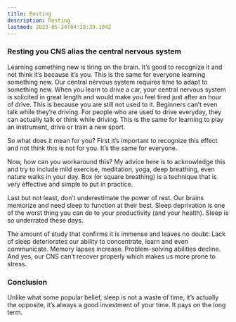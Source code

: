 ```yaml
---
title: Resting
description: Resting
lastmod: 2023-05-24T04:28:39.104Z
---
```


### Resting you CNS alias the central nervous system

Learning something new is tiring on the brain. It’s good to recognize it and not think it’s because it’s you. This is the same for everyone learning something new. Our central nervous system requires time to adapt to something new. When you learn to drive a car, your central nervous system is solicited in great length and would make you feel tired just after an hour of drive. This is because you are still not used to it. Beginners can’t even talk while they’re driving. For people who are used to drive everyday, they can actually talk or think while driving. This is the same for learning to play an instrument, drive or train a new sport.

So what does it mean for you? First it’s important to recognize this effect and not think this is not for you. It’s the same for everyone.

Now, how can you workaround this? My advice here is to acknowledge this and try to include mild exercise, meditation, yoga, deep breathing, even nature walks in your day. Box (or square breathing) is a technique that is very effective and simple to put in practice.

Last but not least, don’t underestimate the power of rest. Our brains memorize and need sleep to function at their best. Sleep deprivation is one of the worst thing you can do to your productivity (and your health). Sleep is so underrated these days.

The amount of study that confirms it is immense and leaves no doubt: Lack of sleep deteriorates our ability to concentrate, learn and even communicate. Memory lapses increase. Problem-solving abilities decline. And yes, our CNS can’t recover properly which makes us more prone to stress.

### Conclusion

Unlike what some popular belief, sleep is not a waste of time, it’s actually the opposite, it’s always a good investment of your time. It pays on the long term.
